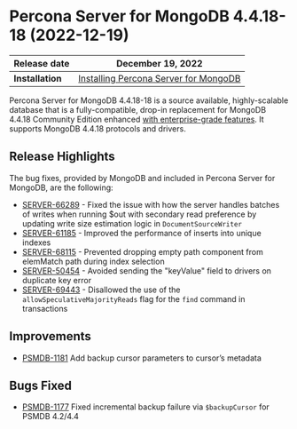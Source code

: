 
# Percona Server for MongoDB 4.4.18-18 (2022-12-19)

| **Release date** | December 19, 2022 |
|----------------- | ---------------- | 
| **Installation** | [Installing Percona Server for MongoDB](../install/index.md)|

Percona Server for MongoDB 4.4.18-18 is a source available, highly-scalable database that is a
fully-compatible, drop-in replacement for MongoDB 4.4.18 Community Edition enhanced [with enterprise-grade features](comparison.md). 
It supports MongoDB 4.4.18 protocols and drivers.

## Release Highlights


The bug fixes, provided by MongoDB and included in Percona Server for MongoDB, are the following:

* [SERVER-66289](https://jira.mongodb.org/browse/SERVER-66289) - Fixed the issue with how the server handles batches of writes when running $out with secondary read preference by updating write size estimation logic in ``DocumentSourceWriter``
* [SERVER-61185](https://jira.mongodb.org/browse/SERVER-61185) - Improved the performance of inserts into unique indexes
* [SERVER-68115](https://jira.mongodb.org/browse/SERVER-68115) - Prevented dropping empty path component from elemMatch path during index selection
* [SERVER-50454](https://jira.mongodb.org/browse/SERVER-50454) - Avoided sending the "keyValue" field to drivers on duplicate key error
* [SERVER-69443](https://jira.mongodb.org/browse/SERVER-69443) - Disallowed the use of the ``allowSpeculativeMajorityReads`` flag for the ``find`` command in transactions

## Improvements

* [PSMDB-1181](https://jira.percona.com/browse/PSMDB-1181) Add backup cursor parameters to cursor’s metadata


## Bugs Fixed

* [PSMDB-1177](https://jira.percona.com/browse/PSMDB-1177) Fixed incremental backup failure via `$backupCursor` for PSMDB 4.2/4.4


